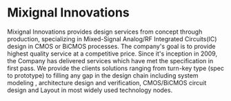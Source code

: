 # Mixignal Innovations


Mixignal Innovations provides design services from concept through production, specializing in Mixed-Signal Analog/RF Integrated Circuits(IC) design in CMOS or BiCMOS processes. The company's goal is to provide highest quality service at a competitive price. Since it's inception in 2009, the Company has delivered services which have met the specification in first pass. We provide the clients solutions ranging from turn-key type (spec to prototype) to filling any gap in the design chain including system modeling , architecture design and verification, CMOS/BiCMOS circuit design and Layout in most widely used technology nodes. 

